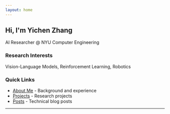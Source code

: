 ```yaml
---
layout: home
---
```


## Hi, I'm Yichen Zhang

AI Researcher @ NYU Computer Engineering

### Research Interests
Vision-Language Models, Reinforcement Learning, Robotics

### Quick Links
- [About Me](/about/) - Background and experience
- [Projects](/projects/) - Research projects
- [Posts](/posts/) - Technical blog posts

---

